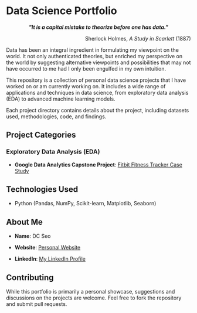 # Data Science Portfolio

<div align="center">
    <i><strong>"It is a capital mistake to theorize before one has data.”</strong></i>
</div>

<p align="right">Sherlock Holmes, <i>A Study in Scarlett</i> (1887)</p>

Data has been an integral ingredient in formulating my viewpoint on the world. It not only authenticated theories, but enriched my perspective on the world by suggesting alternative viewpoints and possibilities that may not have occurred to me had I only been engulfed in my own intuition.   

This repository is a collection of personal data science projects that I have worked on or am currently working on. It includes a wide range of applications and techniques in data science, from exploratory data analysis (EDA) to advanced machine learning models.

Each project directory contains details about the project, including datasets used, methodologies, code, and findings.

## Project Categories

### Exploratory Data Analysis (EDA)
- **Google Data Analytics Capstone Project**: [Fitbit Fitness Tracker Case Study](./Fitbit-Fitness-Tracker-Case-Study)

<!-- This is a comment and won't appear in the rendered output. 
### Machine Learning
- **Project 1**: [Project Title Here]
- **Project 2**: [Project Title Here]
- ... and more.

-->

## Technologies Used
- Python (Pandas, NumPy, Scikit-learn, Matplotlib, Seaborn)

## About Me
- **Name**: DC Seo
- **Website**: [Personal Website](https://dchlseo.github.io/)

- **LinkedIn**: [My LinkedIn Profile](https://www.linkedin.com/in/dchlseo/)

## Contributing
While this portfolio is primarily a personal showcase, suggestions and discussions on the projects are welcome. Feel free to fork the repository and submit pull requests.
